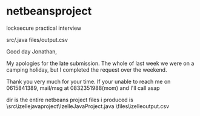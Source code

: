 # netbeansproject
locksecure practical interview

src/.java
files/output.csv

Good day Jonathan,

My apologies for the late submission. 
The whole of last week we were on a camping holiday, but 
I completed the request over the weekend.

Thank you very much for your time. 
If your unable to reach me on 0615841389, 
mail/msg at 0832351988(mom) and I'll call asap

dir is the entire netbeans project
files i produced is
    \src\izellejavaproject\IzelleJavaProject.java
    \files\izelleoutput.csv
    

